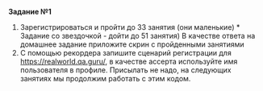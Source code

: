 **Задание №1**
1. Зарегистрироваться и пройти до 33 занятия (они маленькие) * Задание со звездочкой - дойти до 51 занятия) В качестве ответа на домашнее задание приложите скрин с пройденными занятиями
2. С помощью рекордера запишите сценарий регистрации для https://realworld.qa.guru/, в качестве ассерта используйте имя пользователя в профиле. Присылать не надо, на следующих занятиях мы продолжим работать с этим кодом.